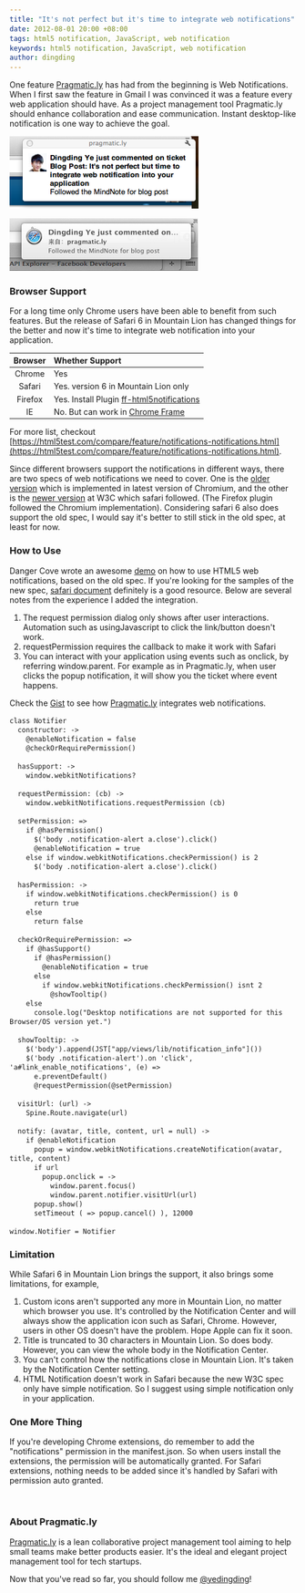 ```yaml
---
title: "It's not perfect but it's time to integrate web notifications"
date: 2012-08-01 20:00 +08:00
tags: html5 notification, JavaScript, web notification
keywords: html5 notification, JavaScript, web notification
author: dingding
---
```


One feature [Pragmatic.ly](https://pragmatic.ly) has had from the beginning is Web Notifications. When I first saw the feature in Gmail I was convinced it was a feature every web application should have. As a project management tool Pragmatic.ly should enhance collaboration and ease communication. Instant desktop-like notification is one way to achieve the goal.

![Chrome Web Notification](/images/its-not-perfect-but-its-time-to-integrate-web/chrome-notification.png "Chrome Web Notification")

![Safari Web Notification](/images/its-not-perfect-but-its-time-to-integrate-web/safari-notification.png "Safari Web Notification")

### Browser Support ###

For a long time only Chrome users have been able to benefit from such features. But the release of Safari 6 in Mountain Lion has changed things for the better and now it's time to integrate web notification into your application.

| **Browser** |	**Whether Support**                  |
| :---------: | :------------------------------------|
| Chrome    	| Yes                                  |
| Safari	    | Yes. version 6 in Mountain Lion only |
| Firefox   	| Yes. Install Plugin [ff-html5notifications](https://code.google.com/p/ff-html5notifications) |
| IE	        | No. But can work in [Chrome Frame](https://developers.google.com/chrome/chrome-frame/)       |

For more list, checkout [https://html5test.com/compare/feature/notifications-notifications.html](https://html5test.com/compare/feature/notifications-notifications.html).

Since different browsers support the notifications in different ways, there are two specs of web notifications we need to cover. One is the [older version](http://www.chromium.org/developers/design-documents/desktop-notifications/api-specification) which is implemented in latest version of Chromium, and the other is the [newer version](http://www.w3.org/TR/notifications/) at W3C which safari followed. (The Firefox plugin followed the Chromium implementation). Considering safari 6 also does support the old spec, I would say it's better to still stick in the old spec, at least for now.

### How to Use ###

Danger Cove wrote an awesome [demo](http://dangercove.github.com/html5-notifications/) on how to use HTML5 web notifications, based on the old spec. If you're looking for the samples of the new spec, [safari document](https://developer.apple.com/library/safari/#documentation/AppleApplications/Conceptual/SafariJSProgTopics/Articles/SendingNotifications.html) definitely is a good resource. Below are several notes from the experience I added the integration.

1. The request permission dialog only shows after user interactions. Automation such as usingJavascript to click the link/button doesn't work.
2. requestPermission requires the callback to make it work with Safari
3. You can interact with your application using events such as onclick, by referring window.parent. For example as in Pragmatic.ly, when user clicks the popup notification, it will show you the ticket where event happens.

Check the [Gist](https://gist.github.com/3233112) to see how [Pragmatic.ly](https://pragmatic.ly) integrates web notifications.

```coffee-script
class Notifier
  constructor: ->
    @enableNotification = false
    @checkOrRequirePermission()

  hasSupport: ->
    window.webkitNotifications?

  requestPermission: (cb) ->
    window.webkitNotifications.requestPermission (cb)

  setPermission: =>
    if @hasPermission()
      $('body .notification-alert a.close').click()
      @enableNotification = true
    else if window.webkitNotifications.checkPermission() is 2
      $('body .notification-alert a.close').click()

  hasPermission: ->
    if window.webkitNotifications.checkPermission() is 0
      return true
    else
      return false

  checkOrRequirePermission: =>
    if @hasSupport()
      if @hasPermission()
        @enableNotification = true
      else
        if window.webkitNotifications.checkPermission() isnt 2
          @showTooltip()
    else
      console.log("Desktop notifications are not supported for this Browser/OS version yet.")

  showTooltip: ->
    $('body').append(JST["app/views/lib/notification_info"]())
    $('body .notification-alert').on 'click', 'a#link_enable_notifications', (e) =>
      e.preventDefault()
      @requestPermission(@setPermission)

  visitUrl: (url) ->
    Spine.Route.navigate(url)

  notify: (avatar, title, content, url = null) ->
    if @enableNotification
      popup = window.webkitNotifications.createNotification(avatar, title, content)
      if url
        popup.onclick = ->
          window.parent.focus()
          window.parent.notifier.visitUrl(url)
      popup.show()
      setTimeout ( => popup.cancel() ), 12000

window.Notifier = Notifier
```

### Limitation ###

While Safari 6 in Mountain Lion brings the support, it also brings some limitations, for example,

1. Custom icons aren't supported any more in Mountain Lion, no matter which browser you use. It's controlled by the Notification Center and will always show the application icon such as Safari, Chrome. However, users in other OS doesn't have the problem. Hope Apple can fix it soon.
2. Title is truncated to 30 characters in Mountain Lion. So does body. However, you can view the whole body in the Notification Center.
3. You can't control how the notifications close in Mountain Lion. It's taken by the Notification Center setting.
4. HTML Notification doesn't work in Safari because the new W3C spec only have simple notification. So I suggest using simple notification only in your application.

### One More Thing ###

If you're developing Chrome extensions, do remember to add the "notifications" permission in the manifest.json. So when users install the extensions, the permission will be automatically granted. For Safari extensions, nothing needs to be added since it's handled by Safari with permission auto granted.

<br/>

### About Pragmatic.ly ###

[Pragmatic.ly](https://pragmatic.ly) is a lean collaborative project management tool aiming to help small teams make better products easier. It's the ideal and elegant project management tool for tech startups.

Now that you've read so far, you should follow me [@yedingding](https://twitter.com/yedingding)!
